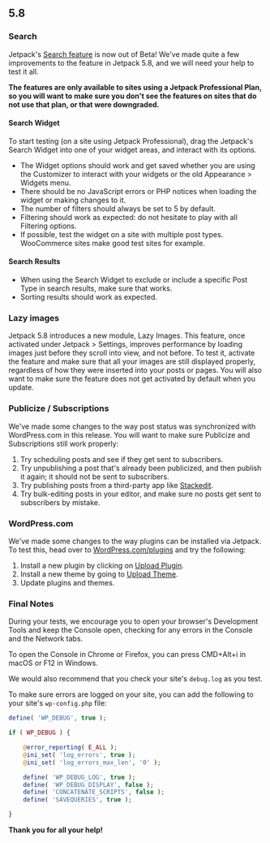 ## 5.8

### Search

Jetpack's [Search feature](https://jetpack.com/support/search/) is now out of Beta! We've made quite a few improvements to the feature in Jetpack 5.8, and we will need your help to test it all.

**The features are only available to sites using a Jetpack Professional Plan, so you will want to make sure you don't see the features on sites that do not use that plan, or that were downgraded.**

#### Search Widget

To start testing (on a site using Jetpack Professional), drag the Jetpack's Search Widget into one of your widget areas, and interact with its options.
- The Widget options should work and get saved whether you are using the Customizer to interact with your widgets or the old Appearance > Widgets menu.
- There should be no JavaScript errors or PHP notices when loading the widget or making changes to it.
- The number of filters should always be set to 5 by default.
- Filtering should work as expected: do not hesitate to play with all Filtering options.
- If possible, test the widget on a site with multiple post types. WooCommerce sites make good test sites for example.

#### Search Results

- When using the Search Widget to exclude or include a specific Post Type in search results, make sure that works.
- Sorting results should work as expected.

### Lazy images

Jetpack 5.8 introduces a new module, Lazy Images. This feature, once activated under Jetpack > Settings, improves performance by loading images just before they scroll into view, and not before. To test it, activate the feature and make sure that all your images are still displayed properly, regardless of how they were inserted into your posts or pages.
You will also want to make sure the feature does not get activated by default when you update.

### Publicize / Subscriptions

We've made some changes to the way post status was synchronized with WordPress.com in this release. You will want to make sure Publicize and Subscriptions still work properly:
1. Try scheduling posts and see if they get sent to subscribers.
2. Try unpublishing a post that's already been publicized, and then publish it again; it should not be sent to subscribers.
3. Try publishing posts from a third-party app like [Stackedit](https://stackedit.io/editor).
4. Try bulk-editing posts in your editor, and make sure no posts get sent to subscribers by mistake.

### WordPress.com

We've made some changes to the way plugins can be installed via Jetpack. To test this, head over to [WordPress.com/plugins](https://wordpress.com/plugins) and try the following:
1. Install a new plugin by clicking on [Upload Plugin](https://wordpress.com/plugins/upload).
2. Install a new theme by going to [Upload Theme](https://wordpress.com/themes/upload).
3. Update plugins and themes.

### Final Notes

During your tests, we encourage you to open your browser's Development Tools and keep the Console open, checking for any errors in the Console and the Network tabs.

To open the Console in Chrome or Firefox, you can press CMD+Alt+i in macOS or F12 in Windows.

We would also recommend that you check your site's `debug.log` as you test.

To make sure errors are logged on your site, you can add the following to your site's `wp-config.php` file:

```php
define( 'WP_DEBUG', true );

if ( WP_DEBUG ) {

	@error_reporting( E_ALL );
	@ini_set( 'log_errors', true );
	@ini_set( 'log_errors_max_len', '0' );

	define( 'WP_DEBUG_LOG', true );
	define( 'WP_DEBUG_DISPLAY', false );
	define( 'CONCATENATE_SCRIPTS', false );
	define( 'SAVEQUERIES', true );

}
```

**Thank you for all your help!**
